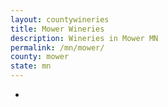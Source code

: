 ```yaml
---
layout: countywineries
title: Mower Wineries
description: Wineries in Mower MN
permalink: /mn/mower/
county: mower
state: mn
---
```

-
